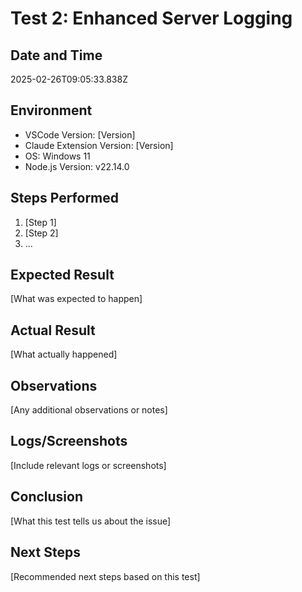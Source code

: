 # Test 2: Enhanced Server Logging

## Date and Time
2025-02-26T09:05:33.838Z

## Environment
- VSCode Version: [Version]
- Claude Extension Version: [Version]
- OS: Windows 11
- Node.js Version: v22.14.0

## Steps Performed
1. [Step 1]
2. [Step 2]
3. ...

## Expected Result
[What was expected to happen]

## Actual Result
[What actually happened]

## Observations
[Any additional observations or notes]

## Logs/Screenshots
[Include relevant logs or screenshots]

## Conclusion
[What this test tells us about the issue]

## Next Steps
[Recommended next steps based on this test]
